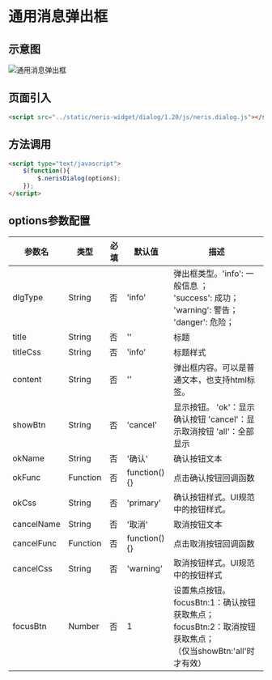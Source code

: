 # 通用消息弹出框

## 示意图
![通用消息弹出框](../../assets/imgs/dialog/base-dialog.png)

## 页面引入
```html
<script src="../static/neris-widget/dialog/1.20/js/neris.dialog.js"></script>
```

## 方法调用
```html
<script type="text/javascript">
	$(function(){
		$.nerisDialog(options);
	});
</script>
```

## options参数配置
| 参数名  | 类型  | 必填  | 默认值 | 描述 |
| -------- | --------| ---|-----|----|
| dlgType| String | 否 | 'info' | 弹出框类型。'info': 一般信息 ；<br/> 'success': 成功； 'warning': 警告； 'danger': 危险；|
| title | String | 否 | '' | 标题|
| titleCss | String | 否 | 'info' | 标题样式 |
| content | String | 否 | '' | 弹出框内容。可以是普通文本，也支持html标签。 |
| showBtn | String | 否 | 'cancel' | 显示按钮。 'ok'：显示确认按钮 'cancel'：显示取消按钮 'all'：全部显示 |
| okName | String | 否 | '确认' | 确认按钮文本 |
| okFunc | Function | 否 | function(){} | 点击确认按钮回调函数 |
| okCss | String | 否 | 'primary' | 确认按钮样式。UI规范中的按钮样式。 |
| cancelName | String | 否 | '取消' | 取消按钮文本 |
| cancelFunc | Function | 否 | function(){} | 点击取消按钮回调函数 |
| cancelCss | String | 否 | 'warning' | 取消按钮样式。UI规范中的按钮样式 |
| focusBtn | Number | 否 | 1 | 设置焦点按钮。<br/> focusBtn:1：确认按钮获取焦点； <br/> focusBtn:2：取消按钮获取焦点； <br/>（仅当showBtn:'all'时才有效）